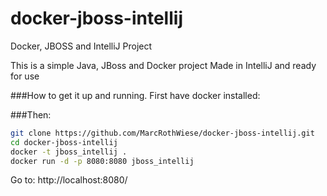 # docker-jboss-intellij
Docker, JBOSS and IntelliJ Project

This is a simple Java, JBoss and Docker project
Made in IntelliJ and ready for use

###How to get it up and running.
First have docker installed:

###Then:

```bash
git clone https://github.com/MarcRothWiese/docker-jboss-intellij.git
cd docker-jboss-intellij
docker -t jboss_intellij .
docker run -d -p 8080:8080 jboss_intellij
```

Go to: http://localhost:8080/
